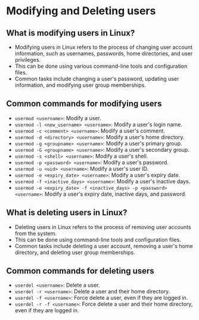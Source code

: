 # Modifying and Deleting users

## What is modifying users in Linux?

- Modifying users in Linux refers to the process of changing user account information, such as usernames, passwords, home directories, and user privileges.
- This can be done using various command-line tools and configuration files.
- Common tasks include changing a user's password, updating user information, and modifying user group memberships.

## Common commands for modifying users

- `usermod <username>`: Modify a user.
- `usermod -l <new_username> <username>`: Modify a user's login name.
- `usermod -c <comment> <username>`: Modify a user's comment.
- `usermod -d <directory> <username>`: Modify a user's home directory.
- `usermod -g <groupname> <username>`: Modify a user's primary group.
- `usermod -G <groupname> <username>`: Modify a user's secondary group.
- `usermod -s <shell> <username>`: Modify a user's shell.
- `usermod -p <password> <username>`: Modify a user's password.
- `usermod -u <uid> <username>`: Modify a user's user ID.
- `usermod -e <expiry_date> <username>`: Modify a user's expiry date.
- `usermod -f <inactive_days> <username>`: Modify a user's inactive days.
- `usermod -e <expiry_date> -f <inactive_days> -p <password> <username>`: Modify a user's expiry date, inactive days, and password.

## What is deleting users in Linux?

- Deleting users in Linux refers to the process of removing user accounts from the system.
- This can be done using command-line tools and configuration files.
- Common tasks include deleting a user account, removing a user's home directory, and deleting user group memberships.

## Common commands for deleting users

- `userdel <username>`: Delete a user.
- `userdel -r <username>`: Delete a user and their home directory.
- `userdel -f <username>`: Force delete a user, even if they are logged in.
- `userdel -r -f <username>`: Force delete a user and their home directory, even if they are logged in.
